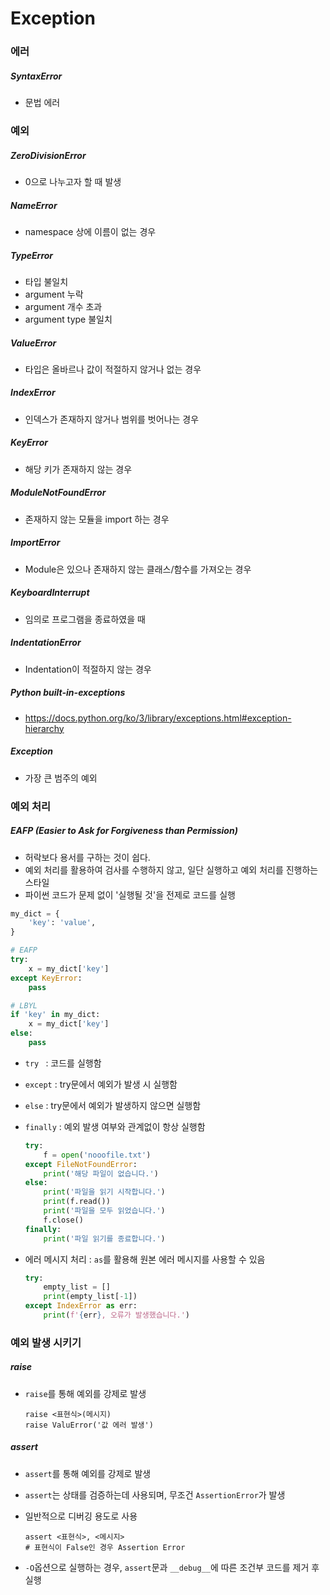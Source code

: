 # Exception

### 에러

##### SyntaxError

- 문법 에러



### 예외

##### ZeroDivisionError

- 0으로 나누고자 할 때 발생

##### NameError

- namespace 상에 이름이 없는 경우

##### TypeError

- 타입 불일치
- argument 누락
- argument 개수 초과
- argument type 불일치

##### ValueError

- 타입은 올바르나 값이 적절하지 않거나 없는 경우

##### IndexError

- 인덱스가 존재하지 않거나 범위를 벗어나는 경우

##### KeyError

- 해당 키가 존재하지 않는 경우

##### ModuleNotFoundError

- 존재하지 않는 모듈을 import 하는 경우

##### ImportError

- Module은 있으나 존재하지 않는 클래스/함수를 가져오는 경우

##### KeyboardInterrupt

- 임의로 프로그램을 종료하였을 때

##### IndentationError

- Indentation이 적절하지 않는 경우

##### Python built-in-exceptions

- https://docs.python.org/ko/3/library/exceptions.html#exception-hierarchy

##### Exception

- 가장 큰 범주의 예외



### 예외 처리 

##### EAFP (Easier to Ask for Forgiveness than Permission)

- 허락보다 용서를 구하는 것이 쉽다.
- 예외 처리를 활용하여 검사를 수행하지 않고, 일단 실행하고 예외 처리를 진행하는 스타일
- 파이썬 코드가 문제 없이 '실행될 것'을 전제로 코드를 실행

```python
my_dict = {
    'key': 'value',
}

# EAFP
try:
    x = my_dict['key']
except KeyError:
    pass

# LBYL
if 'key' in my_dict:
    x = my_dict['key']
else:
    pass
```



- `try ` : 코드를 실행함

- `except` : try문에서 예외가 발생 시 실행함

- `else` : try문에서 예외가 발생하지 않으면 실행함

- `finally` : 예외 발생 여부와 관계없이 항상 실행함

    ```python
    try:
        f = open('nooofile.txt')
    except FileNotFoundError:
        print('해당 파일이 없습니다.')
    else:
        print('파일을 읽기 시작합니다.')
        print(f.read())
        print('파일을 모두 읽었습니다.')
        f.close()
    finally:
        print('파일 읽기를 종료합니다.')
    ```

- 에러 메시지 처리 : `as`를 활용해 원본 에러 메시지를 사용할 수 있음

    ```python
    try:
        empty_list = []
        print(empty_list[-1])
    except IndexError as err:
        print(f'{err}, 오류가 발생했습니다.')
    ```

  

### 예외 발생 시키기

##### raise

- `raise`를 통해 예외를 강제로 발생

  ```
  raise <표현식>(메시지)
  raise ValuError('값 에러 발생')
  ```

##### assert

- `assert`를 통해 예외를 강제로 발생

- `assert`는 상태를 검증하는데 사용되며, 무조건 `AssertionError`가 발생

- 일반적으로 디버깅 용도로 사용

  ```
  assert <표현식>, <메시지>
  # 표현식이 False인 경우 Assertion Error
  ```

- `-O`옵션으로 실행하는 경우, `assert`문과 `__debug__`에 따른 조건부 코드를 제거 후 실행

